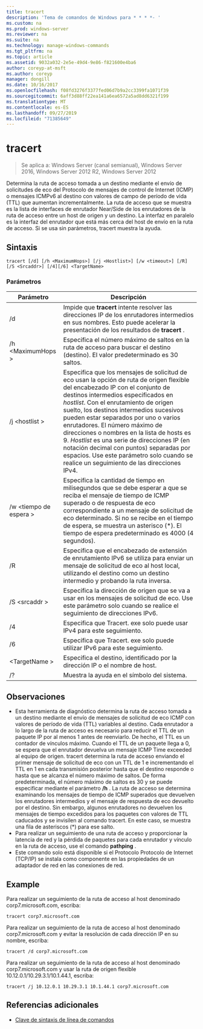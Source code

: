 ```yaml
---
title: tracert
description: 'Tema de comandos de Windows para * * * *- '
ms.custom: na
ms.prod: windows-server
ms.reviewer: na
ms.suite: na
ms.technology: manage-windows-commands
ms.tgt_pltfrm: na
ms.topic: article
ms.assetid: 9032a032-2e5e-49d4-9e86-f821600e4ba6
author: coreyp-at-msft
ms.author: coreyp
manager: dongill
ms.date: 10/16/2017
ms.openlocfilehash: f08fd3276f3377fed06d7b9a2cc3399fa1071f39
ms.sourcegitcommit: 6aff3d88ff22ea141a6ea6572a5ad8dd6321f199
ms.translationtype: MT
ms.contentlocale: es-ES
ms.lasthandoff: 09/27/2019
ms.locfileid: "71385649"
---
```

# <a name="tracert"></a>tracert

>Se aplica a: Windows Server (canal semianual), Windows Server 2016, Windows Server 2012 R2, Windows Server 2012

Determina la ruta de acceso tomada a un destino mediante el envío de solicitudes de eco del Protocolo de mensajes de control de Internet (ICMP) o mensajes ICMPv6 al destino con valores de campo de período de vida (TTL) que aumentan incrementalmente. La ruta de acceso que se muestra es la lista de interfaces de enrutador Near/Side de los enrutadores de la ruta de acceso entre un host de origen y un destino. La interfaz en paralelo es la interfaz del enrutador que está más cerca del host de envío en la ruta de acceso. Si se usa sin parámetros, tracert muestra la ayuda.   

## <a name="syntax"></a>Sintaxis  
```  
tracert [/d] [/h <MaximumHops>] [/j <Hostlist>] [/w <timeout>] [/R] [/S <Srcaddr>] [/4][/6] <TargetName>  
```  
### <a name="parameters"></a>Parámetros  
|Parámetro|Descripción|  
|-------|--------|  
|/d|Impide que **tracert** intente resolver las direcciones IP de los enrutadores intermedios en sus nombres. Esto puede acelerar la presentación de los resultados de **tracert** .|  
|/h \<MaximumHops >|Especifica el número máximo de saltos en la ruta de acceso para buscar el destino (destino). El valor predeterminado es 30 saltos.|  
|/j \<hostlist >|Especifica que los mensajes de solicitud de eco usan la opción de ruta de origen flexible del encabezado IP con el conjunto de destinos intermedios especificados en *hostlist*. Con el enrutamiento de origen suelto, los destinos intermedios sucesivos pueden estar separados por uno o varios enrutadores. El número máximo de direcciones o nombres en la lista de hosts es 9. *Hostlist* es una serie de direcciones IP (en notación decimal con puntos) separadas por espacios. Use este parámetro solo cuando se realice un seguimiento de las direcciones IPv4.|  
|/w \<tiempo de espera >|Especifica la cantidad de tiempo en milisegundos que se debe esperar a que se reciba el mensaje de tiempo de ICMP superado o de respuesta de eco correspondiente a un mensaje de solicitud de eco determinado. Si no se recibe en el tiempo de espera, se muestra un asterisco (*). El tiempo de espera predeterminado es 4000 (4 segundos).|  
|/R|Especifica que el encabezado de extensión de enrutamiento IPv6 se utiliza para enviar un mensaje de solicitud de eco al host local, utilizando el destino como un destino intermedio y probando la ruta inversa.|  
|/S \<srcaddr >|Especifica la dirección de origen que se va a usar en los mensajes de solicitud de eco. Use este parámetro solo cuando se realice el seguimiento de direcciones IPv6.|  
|/4|Especifica que Tracert. exe solo puede usar IPv4 para este seguimiento.|  
|/6|Especifica que Tracert. exe solo puede utilizar IPv6 para este seguimiento.|  
|\<TargetName >|Especifica el destino, identificado por la dirección IP o el nombre de host.|  
|/?|Muestra la ayuda en el símbolo del sistema.|  

## <a name="remarks"></a>Observaciones  
-   Esta herramienta de diagnóstico determina la ruta de acceso tomada a un destino mediante el envío de mensajes de solicitud de eco ICMP con valores de período de vida (TTL) variables al destino. Cada enrutador a lo largo de la ruta de acceso es necesario para reducir el TTL de un paquete IP por al menos 1 antes de reenviarlo. De hecho, el TTL es un contador de vínculos máximo. Cuando el TTL de un paquete llega a 0, se espera que el enrutador devuelva un mensaje ICMP Time exceeded al equipo de origen. tracert determina la ruta de acceso enviando el primer mensaje de solicitud de eco con un TTL de 1 e incrementando el TTL en 1 en cada transmisión posterior hasta que el destino responde o hasta que se alcanza el número máximo de saltos. De forma predeterminada, el número máximo de saltos es 30 y se puede especificar mediante el parámetro **/h** . La ruta de acceso se determina examinando los mensajes de tiempo de ICMP superados que devuelven los enrutadores intermedios y el mensaje de respuesta de eco devuelto por el destino. Sin embargo, algunos enrutadores no devuelven los mensajes de tiempo excedidos para los paquetes con valores de TTL caducados y se invisilen al comando tracert. En este caso, se muestra una fila de asteriscos (*) para ese salto.  
-   Para realizar un seguimiento de una ruta de acceso y proporcionar la latencia de red y la pérdida de paquetes para cada enrutador y vínculo en la ruta de acceso, use el comando **pathping** .  
-   Este comando solo está disponible si el Protocolo Protocolo de Internet (TCP/IP) se instala como componente en las propiedades de un adaptador de red en las conexiones de red.  

## <a name="BKMK_Examples"></a>Example  
Para realizar un seguimiento de la ruta de acceso al host denominado corp7.microsoft.com, escriba:  
```  
tracert corp7.microsoft.com  
```  
Para realizar un seguimiento de la ruta de acceso al host denominado corp7.microsoft.com y evitar la resolución de cada dirección IP en su nombre, escriba:  
```  
tracert /d corp7.microsoft.com  
```  
Para realizar un seguimiento de la ruta de acceso al host denominado corp7.microsoft.com y usar la ruta de origen flexible 10.12.0.1/10.29.3.1/10.1.44.1, escriba:  
```  
tracert /j 10.12.0.1 10.29.3.1 10.1.44.1 corp7.microsoft.com  
```  
## <a name="additional-references"></a>Referencias adicionales  
-   [Clave de sintaxis de línea de comandos](command-line-syntax-key.md)  
